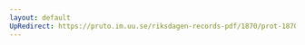 ```yaml
---
layout: default
UpRedirect: https://pruto.im.uu.se/riksdagen-records-pdf/1870/prot-1870--ak--413/prot-1870--ak--413_017.pdf
---
```

